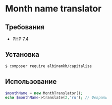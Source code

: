 # Month name translator

## Требования
- PHP 7.4

## Установка

```bash
$ composer require albinamkh/capitalize
```

## Использование

```php
$monthName = new MonthTranslator();
echo $monthName->translate(2,'ru'); // Февраль
